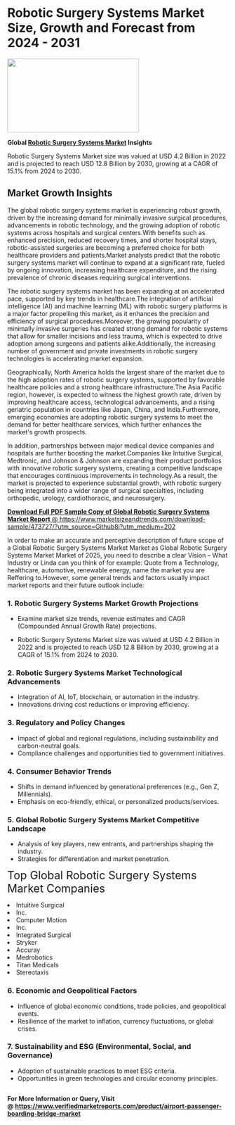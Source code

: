 <H1>Robotic Surgery Systems Market Size, Growth and Forecast from 2024 - 2031</H1><img class="aligncenter size-medium wp-image-584254" src="https://thirdeyenews.in/wp-content/uploads/2024/09/Global-Market-Research-300x168.jpeg" alt="" width="300" height="168" /><p><strong>Global&nbsp;<a href="https://www.marketsizeandtrends.com/download-sample/473727/?utm_source=Github8j?utm_medium=202">Robotic Surgery Systems Market</a> Insights</strong></p><p>Robotic Surgery Systems Market size was valued at USD 4.2 Billion in 2022 and is projected to reach USD 12.8 Billion by 2030, growing at a CAGR of 15.1% from 2024 to 2030.</p><p><h2>Market Growth Insights</h2> <p>The global robotic surgery systems market is experiencing robust growth, driven by the increasing demand for minimally invasive surgical procedures, advancements in robotic technology, and the growing adoption of robotic systems across hospitals and surgical centers.With benefits such as enhanced precision, reduced recovery times, and shorter hospital stays, robotic-assisted surgeries are becoming a preferred choice for both healthcare providers and patients.Market analysts predict that the robotic surgery systems market will continue to expand at a significant rate, fueled by ongoing innovation, increasing healthcare expenditure, and the rising prevalence of chronic diseases requiring surgical interventions.</p> <p><a href="#download_sample"></a></p> <p>The robotic surgery systems market has been expanding at an accelerated pace, supported by key trends in healthcare.The integration of artificial intelligence (AI) and machine learning (ML) with robotic surgery platforms is a major factor propelling this market, as it enhances the precision and efficiency of surgical procedures.Moreover, the growing popularity of minimally invasive surgeries has created strong demand for robotic systems that allow for smaller incisions and less trauma, which is expected to drive adoption among surgeons and patients alike.Additionally, the increasing number of government and private investments in robotic surgery technologies is accelerating market expansion.</p> <p>Geographically, North America holds the largest share of the market due to the high adoption rates of robotic surgery systems, supported by favorable healthcare policies and a strong healthcare infrastructure.The Asia Pacific region, however, is expected to witness the highest growth rate, driven by improving healthcare access, technological advancements, and a rising geriatric population in countries like Japan, China, and India.Furthermore, emerging economies are adopting robotic surgery systems to meet the demand for better healthcare services, which further enhances the market's growth prospects.</p> <p>In addition, partnerships between major medical device companies and hospitals are further boosting the market.Companies like Intuitive Surgical, Medtronic, and Johnson & Johnson are expanding their product portfolios with innovative robotic surgery systems, creating a competitive landscape that encourages continuous improvements in technology.As a result, the market is projected to experience substantial growth, with robotic surgery being integrated into a wider range of surgical specialties, including orthopedic, urology, cardiothoracic, and neurosurgery.</p> <p><a href="#get_more"></p><p><span class=""><strong>Download Full PDF Sample Copy of Global Robotic Surgery Systems Market Report</strong> @ <a href="https://www.marketsizeandtrends.com/download-sample/473727/?utm_source=Github8j?utm_medium=202" target="_blank">https://www.marketsizeandtrends.com/download-sample/473727/?utm_source=Github8j?utm_medium=202</a></span></p><p>In order to make an accurate and perceptive description of future scope of a Global&nbsp;Robotic Surgery Systems Market Market as Global&nbsp;Robotic Surgery Systems Market Market of 2025, you need to describe a clear Vision &ndash; What Industry or Linda can you think of for example: Quote from a Technology, healthcare, automotive, renewable energy, name the market you are Reffering to.However, some general trends and factors usually impact market reports and their future outlook include:</p><h3>1.&nbsp;<strong>Robotic Surgery Systems Market Growth Projections</strong></h3><ul><li>Examine market size trends, revenue estimates and CAGR (Compounded Annual Growth Rate) projections.</li><li><p>Robotic Surgery Systems Market size was valued at USD 4.2 Billion in 2022 and is projected to reach USD 12.8 Billion by 2030, growing at a CAGR of 15.1% from 2024 to 2030.</p></li></ul><h3>2.&nbsp;<strong>Robotic Surgery Systems Market Technological Advancements</strong></h3><ul><li>Integration of AI, IoT, blockchain, or automation in the industry.</li><li>Innovations driving cost reductions or improving efficiency.</li></ul><h3>3.&nbsp;<strong>Regulatory and Policy Changes</strong></h3><ul><li>Impact of global and regional regulations, including sustainability and carbon-neutral goals.</li><li>Compliance challenges and opportunities tied to government initiatives.</li></ul><h3>4.&nbsp;<strong>Consumer Behavior Trends</strong></h3><ul><li>Shifts in demand influenced by generational preferences (e.g., Gen Z, Millennials).</li><li>Emphasis on eco-friendly, ethical, or personalized products/services.</li></ul><h3>5.&nbsp;<strong>Global Robotic Surgery Systems Market Competitive Landscape</strong></h3><ul><li>Analysis of key players, new entrants, and partnerships shaping the industry.</li><li>Strategies for differentiation and market penetration.</li></ul><p data-pm-slice="1 1 []"><span style="color: inherit; font-family: inherit; font-size: 25px;">Top Global Robotic Surgery Systems Market Companies</span></p><div class="" data-test-id=""><p><li>Intuitive Surgical</li><li>Inc.</li><li> Computer Motion</li><li>Inc.</li><li> Integrated Surgical</li><li> Stryker</li><li> Accuray</li><li> Medrobotics</li><li> Titan Medicals</li><li> Stereotaxis</li></p></div><h3>6.&nbsp;<strong>Economic and Geopolitical Factors</strong></h3><ul><li>Influence of global economic conditions, trade policies, and geopolitical events.</li><li>Resilience of the market to inflation, currency fluctuations, or global crises.</li></ul><h3>7.&nbsp;<strong>Sustainability and ESG (Environmental, Social, and Governance)</strong></h3><ul><li>Adoption of sustainable practices to meet ESG criteria.</li><li>Opportunities in green technologies and circular economy principles.</li></ul><h2><strong style="font-size: 14px;">For More Information or Query, Visit @&nbsp;</strong><a style="background-color: #ffffff; font-size: 14px;" href="https://www.marketsizeandtrends.com/report/robotic-surgery-systems-market/" target="_blank">https://www.verifiedmarketreports.com/product/airport-passenger-boarding-bridge-market</a></h2>